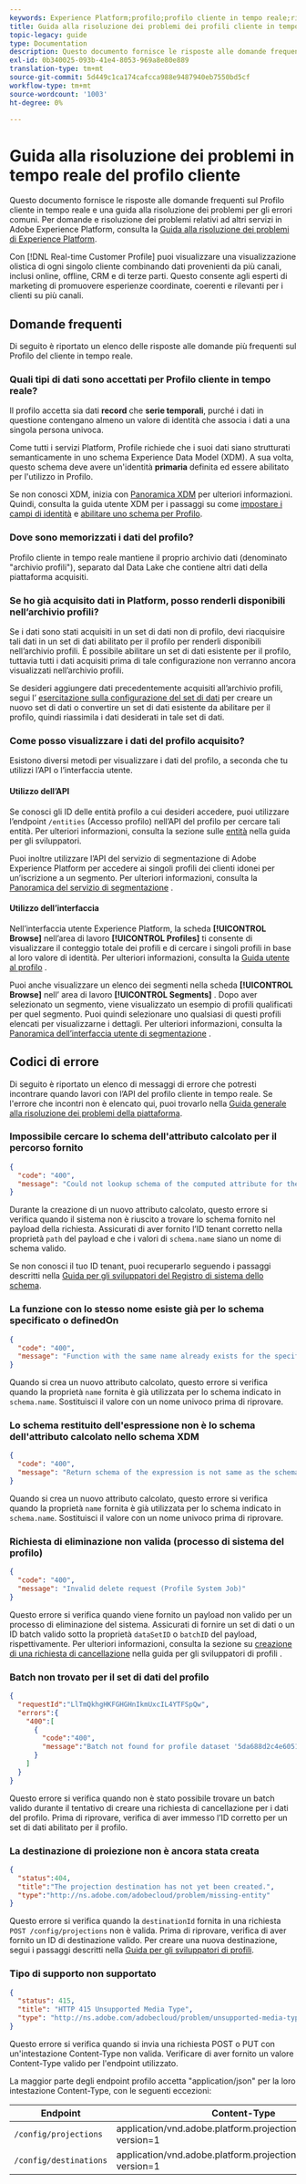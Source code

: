 ```yaml
---
keywords: Experience Platform;profilo;profilo cliente in tempo reale;risoluzione dei problemi;API
title: Guida alla risoluzione dei problemi dei profili cliente in tempo reale
topic-legacy: guide
type: Documentation
description: Questo documento fornisce le risposte alle domande frequenti sul Profilo cliente in tempo reale e una guida alla risoluzione dei problemi relativi agli errori comuni durante l’utilizzo dei dati del profilo con Adobe Experience Platform.
exl-id: 0b340025-093b-41e4-8053-969a8e80e889
translation-type: tm+mt
source-git-commit: 5d449c1ca174cafcca988e9487940eb7550bd5cf
workflow-type: tm+mt
source-wordcount: '1003'
ht-degree: 0%

---
```


# Guida alla risoluzione dei problemi in tempo reale del profilo cliente

Questo documento fornisce le risposte alle domande frequenti sul Profilo cliente in tempo reale e una guida alla risoluzione dei problemi per gli errori comuni. Per domande e risoluzione dei problemi relativi ad altri servizi in Adobe Experience Platform, consulta la [Guida alla risoluzione dei problemi di Experience Platform](../landing/troubleshooting.md).

Con [!DNL Real-time Customer Profile] puoi visualizzare una visualizzazione olistica di ogni singolo cliente combinando dati provenienti da più canali, inclusi online, offline, CRM e di terze parti. Questo consente agli esperti di marketing di promuovere esperienze coordinate, coerenti e rilevanti per i clienti su più canali.

## Domande frequenti

Di seguito è riportato un elenco delle risposte alle domande più frequenti sul Profilo del cliente in tempo reale.

### Quali tipi di dati sono accettati per Profilo cliente in tempo reale?

Il profilo accetta sia dati **record** che **serie temporali**, purché i dati in questione contengano almeno un valore di identità che associa i dati a una singola persona univoca.

Come tutti i servizi Platform, Profile richiede che i suoi dati siano strutturati semanticamente in uno schema Experience Data Model (XDM). A sua volta, questo schema deve avere un&#39;identità **primaria** definita ed essere abilitato per l&#39;utilizzo in Profilo.

Se non conosci XDM, inizia con [Panoramica XDM](../xdm/home.md) per ulteriori informazioni. Quindi, consulta la guida utente XDM per i passaggi su come [impostare i campi di identità](../xdm/tutorials/create-schema-ui.md#identity-field) e [abilitare uno schema per Profilo](../xdm/tutorials/create-schema-ui.md#profile).

### Dove sono memorizzati i dati del profilo?

Profilo cliente in tempo reale mantiene il proprio archivio dati (denominato &quot;archivio profili&quot;), separato dal Data Lake che contiene altri dati della piattaforma acquisiti.

### Se ho già acquisito dati in Platform, posso renderli disponibili nell’archivio profili?

Se i dati sono stati acquisiti in un set di dati non di profilo, devi riacquisire tali dati in un set di dati abilitato per il profilo per renderli disponibili nell’archivio profili. È possibile abilitare un set di dati esistente per il profilo, tuttavia tutti i dati acquisiti prima di tale configurazione non verranno ancora visualizzati nell’archivio profili.

Se desideri aggiungere dati precedentemente acquisiti all’archivio profili, segui l’ [esercitazione sulla configurazione del set di dati](./tutorials/dataset-configuration.md) per creare un nuovo set di dati o convertire un set di dati esistente da abilitare per il profilo, quindi riassimila i dati desiderati in tale set di dati.

### Come posso visualizzare i dati del profilo acquisito?

Esistono diversi metodi per visualizzare i dati del profilo, a seconda che tu utilizzi l’API o l’interfaccia utente.

#### Utilizzo dell’API

Se conosci gli ID delle entità profilo a cui desideri accedere, puoi utilizzare l’endpoint `/entities` (Accesso profilo) nell’API del profilo per cercare tali entità. Per ulteriori informazioni, consulta la sezione sulle [entità](./api/entities.md) nella guida per gli sviluppatori.

Puoi inoltre utilizzare l’API del servizio di segmentazione di Adobe Experience Platform per accedere ai singoli profili dei clienti idonei per un’iscrizione a un segmento. Per ulteriori informazioni, consulta la [Panoramica del servizio di segmentazione](../segmentation/home.md) .

#### Utilizzo dell’interfaccia

Nell’interfaccia utente Experience Platform, la scheda **[!UICONTROL Browse]** nell’area di lavoro **[!UICONTROL Profiles]** ti consente di visualizzare il conteggio totale dei profili e di cercare i singoli profili in base al loro valore di identità. Per ulteriori informazioni, consulta la [Guida utente al profilo](./ui/user-guide.md) .

Puoi anche visualizzare un elenco dei segmenti nella scheda **[!UICONTROL Browse]** nell’ area di lavoro **[!UICONTROL Segments]** . Dopo aver selezionato un segmento, viene visualizzato un esempio di profili qualificati per quel segmento. Puoi quindi selezionare uno qualsiasi di questi profili elencati per visualizzarne i dettagli. Per ulteriori informazioni, consulta la [Panoramica dell’interfaccia utente di segmentazione](../segmentation/ui/overview.md) .

## Codici di errore

Di seguito è riportato un elenco di messaggi di errore che potresti incontrare quando lavori con l’API del profilo cliente in tempo reale. Se l&#39;errore che incontri non è elencato qui, puoi trovarlo nella [Guida generale alla risoluzione dei problemi della piattaforma](../landing/troubleshooting.md).

### Impossibile cercare lo schema dell&#39;attributo calcolato per il percorso fornito

```json
{
  "code": "400",
  "message": "Could not lookup schema of the computed attribute for the provided path"
}
```

Durante la creazione di un nuovo attributo calcolato, questo errore si verifica quando il sistema non è riuscito a trovare lo schema fornito nel payload della richiesta. Assicurati di aver fornito l’ID tenant corretto nella proprietà `path` del payload e che i valori di `schema.name` siano un nome di schema valido.

Se non conosci il tuo ID tenant, puoi recuperarlo seguendo i passaggi descritti nella [Guida per gli sviluppatori del Registro di sistema dello schema](../xdm/api/getting-started.md).

### La funzione con lo stesso nome esiste già per lo schema specificato o definedOn

```json
{
  "code": "400",
  "message": "Function with the same name already exists for the specified schema or definedOn"
}
```

Quando si crea un nuovo attributo calcolato, questo errore si verifica quando la proprietà `name` fornita è già utilizzata per lo schema indicato in `schema.name`. Sostituisci il valore con un nome univoco prima di riprovare.

### Lo schema restituito dell&#39;espressione non è lo schema dell&#39;attributo calcolato nello schema XDM

```json
{
  "code": "400",
  "message": "Return schema of the expression is not same as the schema of the computed attribute in the XDM schema"
}
```

Quando si crea un nuovo attributo calcolato, questo errore si verifica quando la proprietà `name` fornita è già utilizzata per lo schema indicato in `schema.name`. Sostituisci il valore con un nome univoco prima di riprovare.

### Richiesta di eliminazione non valida (processo di sistema del profilo)

```json
{
  "code": "400",
  "message": "Invalid delete request (Profile System Job)"
}
```

Questo errore si verifica quando viene fornito un payload non valido per un processo di eliminazione del sistema. Assicurati di fornire un set di dati o un ID batch valido sotto la proprietà `dataSetID` o `batchID` del payload, rispettivamente. Per ulteriori informazioni, consulta la sezione su [creazione di una richiesta di cancellazione](./api/profile-system-jobs.md#create-a-delete-request) nella guida per gli sviluppatori di profili .

### Batch non trovato per il set di dati del profilo

```json
{
  "requestId":"LlTmQkhgHKFGHGHnIkmUxcIL4YTFSpQw",
  "errors":{
    "400":[
      {
        "code":"400",
        "message":"Batch not found for profile dataset '5da688d2c4e60518ad25b7b1'"
      }
    ]
  }
}
```

Questo errore si verifica quando non è stato possibile trovare un batch valido durante il tentativo di creare una richiesta di cancellazione per i dati del profilo. Prima di riprovare, verifica di aver immesso l’ID corretto per un set di dati abilitato per il profilo.

### La destinazione di proiezione non è ancora stata creata

```json
{
  "status":404,
  "title":"The projection destination has not yet been created.",
  "type":"http://ns.adobe.com/adobecloud/problem/missing-entity"
}
```

Questo errore si verifica quando la `destinationId` fornita in una richiesta `POST /config/projections` non è valida. Prima di riprovare, verifica di aver fornito un ID di destinazione valido. Per creare una nuova destinazione, segui i passaggi descritti nella [Guida per gli sviluppatori di profili](./api/edge-projections.md#create-a-destination).

### Tipo di supporto non supportato

```json
{
  "status": 415,
  "title": "HTTP 415 Unsupported Media Type",
  "type": "http://ns.adobe.com/adobecloud/problem/unsupported-media-type"
}
```

Questo errore si verifica quando si invia una richiesta POST o PUT con un&#39;intestazione Content-Type non valida. Verificare di aver fornito un valore Content-Type valido per l&#39;endpoint utilizzato.

La maggior parte degli endpoint profilo accetta &quot;application/json&quot; per la loro intestazione Content-Type, con le seguenti eccezioni:

| Endpoint | Content-Type |
| --- | --- |
| `/config/projections` | application/vnd.adobe.platform.projectionConfig+json; version=1 |
| `/config/destinations` | application/vnd.adobe.platform.projectionDestination+json; version=1 |
